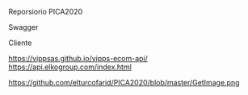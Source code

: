 Reporsiorio PICA2020


Swagger

Cliente 

https://vippsas.github.io/vipps-ecom-api/ 
https://api.elkogroup.com/index.html 

https://github.com/elturcofarid/PICA2020/blob/master/GetImage.png

